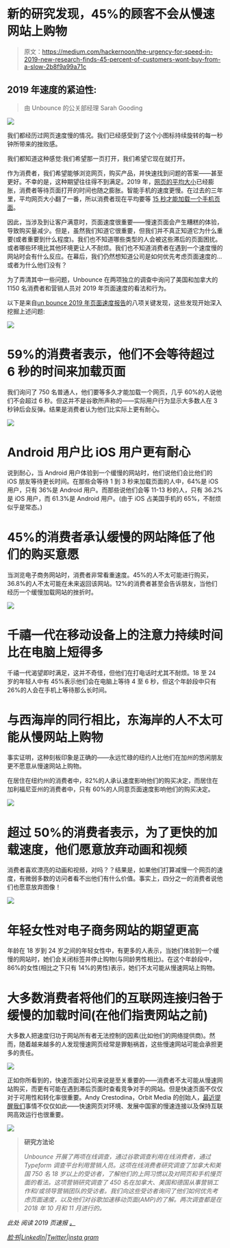 # 新的研究发现，45%的顾客不会从慢速网站上购物

> 原文：<https://medium.com/hackernoon/the-urgency-for-speed-in-2019-new-research-finds-45-percent-of-customers-wont-buy-from-a-slow-2b8f9a99a71c>

## 2019 年速度的紧迫性:

> 由 Unbounce 的公关部经理 Sarah Gooding

![](img/26443220b018b09ba1f13b29dbbc0f01.png)

我们都经历过网页速度慢的情况。我们已经感受到了这个小图标持续旋转的每一秒钟所带来的挫败感。

我们都知道这种感觉:我们希望那一页打开，我们希望它现在就打开。

作为消费者，我们希望能够浏览网页，购买产品，并快速找到问题的答案——甚至更好。不幸的是，这种期望往往得不到满足。2019 年，[网页的平均大小](https://www.machmetrics.com/speed-blog/website-size-the-average-web-page-size-is-more-than-2mb-twice-the-size-of-the-average-page-just-3-years-ago/)已经膨胀，消费者等待页面打开的时间也随之膨胀。智能手机的速度更慢。在过去的三年里，平均网页大小翻了一番，所以消费者现在平均要等 [15 秒才能加载一个手机页面](https://www.thinkwithgoogle.com/marketing-resources/data-measurement/mobile-page-speed-new-industry-benchmarks/)。

因此，当涉及到让客户满意时，页面速度很重要——慢速页面会产生糟糕的体验，导致购买量减少。但是，虽然我们知道它很重要，但我们并不真正知道它为什么重要(或者重要到什么程度)。我们也不知道哪些类型的人会被这些滞后的页面困扰。或者哪些环境比其他环境更让人不耐烦。我们也不知道消费者在遇到一个速度慢的网站时会有什么反应。在幕后，我们仍然想知道公司是如何优先考虑页面速度的…或者为什么他们没有？

为了弄清其中一些问题，Unbounce 在两项独立的调查中询问了美国和加拿大的 1150 名消费者和营销人员对 2019 年页面速度的看法和行为。

以下是来自[un bounce 2019 年页面速度报告](http://www.unbounce.com/page-speed-report/?utm_medium=referral&utm_source=medium&utm_campaign=page-speed-report&utm_content=lp-page-speed-report)的八项关键发现，这些发现开始深入挖掘上述问题:

![](img/bb0f8a0c0c7c281726c888356022a57c.png)

# 59%的消费者表示，他们不会等待超过 6 秒的时间来加载页面

我们询问了 750 名普通人，他们要等多久才能加载一个网页，几乎 60%的人说他们不会超过 6 秒。但这并不是谷歌所声称的——实际用户行为显示大多数人在 3 秒钟后会反弹。结果是消费者认为他们比实际上更有耐心。

![](img/bbbd9b71f57afe0024c34ca9bae72c99.png)

# Android 用户比 iOS 用户更有耐心

说到耐心，当 Android 用户体验到一个缓慢的网站时，他们说他们会比他们的 iOS 朋友等待更长时间。在那些会等待 1 到 3 秒来加载页面的人中，64%是 iOS 用户，只有 36%是 Android 用户。而那些说他们会等 11-13 秒的人，只有 36.2%是 iOS 用户，而 61.3%是 Android 用户。(由于 iOS 占美国手机的 65%，不耐烦似乎是常态。)

# 45%的消费者承认缓慢的网站降低了他们的购买意愿

当浏览电子商务网站时，消费者非常看重速度。45%的人不太可能进行购买，36.8%的人不太可能在未来返回该网站。12%的消费者甚至会告诉朋友，当他们经历一个缓慢加载网站的挫折时。

![](img/324546871cf974f57f559b52e7cd31dc.png)

# 千禧一代在移动设备上的注意力持续时间比在电脑上短得多

千禧一代渴望即时满足，这并不奇怪，但他们在打电话时尤其不耐烦。18 至 24 岁的年轻人中有 45%表示他们会在电脑上等待 4 至 6 秒，但这个年龄段中只有 26%的人会在手机上等待那么长时间。

# 与西海岸的同行相比，东海岸的人不太可能从慢网站上购物

事实证明，这种刻板印象是正确的——永远忙碌的纽约人比他们在加州的悠闲朋友更不愿意从慢速网站上购物。

在居住在纽约州的消费者中，82%的人承认速度影响他们的购买决定，而居住在加利福尼亚州的消费者中，只有 60%的人同意页面速度影响他们的购买决定。

![](img/9af8778e63743b8c3b7e44a3ee18ff6a.png)

# 超过 50%的消费者表示，为了更快的加载速度，他们愿意放弃动画和视频

消费者喜欢漂亮的动画和视频，对吗？？结果是，如果他们打算减慢一个网页的速度，有微弱多数的访问者看不出他们有什么价值。事实上，四分之一的消费者说他们也愿意放弃图像！

![](img/c90a8471631dfb7c352ab71d7356a4f8.png)

# 年轻女性对电子商务网站的期望更高

年龄在 18 岁到 24 岁之间的年轻女性中，有更多的人表示，当她们体验到一个缓慢的网站时，她们会关闭标签并停止购物(与同龄男性相比)。在这个年龄段中，86%的女性(相比之下只有 14%的男性)表示，她们不太可能从慢速网站上购物。

# 大多数消费者将他们的互联网连接归咎于缓慢的加载时间(在他们指责网站之前)

大多数人把速度归功于网站所有者无法控制的因素(比如他们的网络提供商)。然而，随着越来越多的人发现慢速网页经常是罪魁祸首，这些慢速网站可能会承担更多的责任。

![](img/a98b1405a2ad631a3a8ce39ffc694125.png)

正如你所看到的，快速页面对公司来说是至关重要的——消费者不太可能从慢速网站购买，而更有可能在遇到滞后页面时查看竞争对手的网站。但是快速页面不仅仅对于可用性和转化率很重要。Andy Crestodina，Orbit Media 的创始人，[最近提醒我们](http://globenewswire.com/news-release/2019/01/22/1703703/0/en/The-Urgency-for-Speed-in-2019-Study-Reveals-Consumers-Are-Less-Likely-to-Buy-From-Slow-Sites.html)事情不仅仅如此——快速网页对环境、发展中国家的慢速连接以及保持互联网高效运行也很重要。

![](img/bb0f8a0c0c7c281726c888356022a57c.png)

> **研究方法论**
> 
> *Unbounce 开展了两项在线调查，通过谷歌调查利用在线消费者，通过 Typeform 调查平台利用营销人员。这项在线消费者研究调查了加拿大和美国 750 名 18 岁以上的受访者，了解他们的上网习惯以及对网页和手机慢页面的看法。这项营销研究调查了 450 名在加拿大、美国和德国从事营销工作和/或领导营销团队的受访者。我们向这些受访者询问了他们如何优先考虑页面速度，以及他们对谷歌加速移动页面(AMP)的了解。两次调查都是在 2018 年 10 月和 11 月进行的。*

*此处* *阅读 2019 页速报* [*。*](https://unbounce.com/page-speed-report/?utm_medium=referral&utm_source=medium&utm_campaign=page-speed-report&utm_content=lp-page-speed-report)

[*脸书*](https://www.facebook.com/Unbounce/)*|*[*LinkedIn*](https://ca.linkedin.com/company/unbounce)*|*[*Twitter*](https://twitter.com/unbounce)*|*[*insta gram*](https://www.instagram.com/unbounce/)